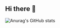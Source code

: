 ## Hi there 👋

![Anurag's GitHub stats](https://github-readme-stats.vercel.app/api?username=inhyeok-jeong&show_icons=true&theme=dark)
